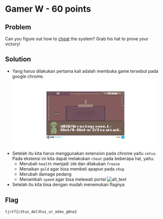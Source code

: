 # Gamer W - 60 points

## Problem
Can you figure out how to [cheat](https://gamer_w.tjctf.org/) the system? Grab his hat to prove your victory!

## Solution
- Yang harus dilakukan pertama kali adalah membuka game tersebut pada google chrome.
  ![alt_text](https://github.com/fikrihaykal/WriteUp_TJCTF2020_05311840000006_FikriHaykal/blob/master/src/GamerW1.png?raw=True)
- Setelah itu kita harus menggunakan extension pada chrome yaitu `cetus`. Pada ekstensi ini kita dapat melakukan `cheat` pada beberapa hal, yaitu:
  - Merubah `health` menjadi `100` dan dilakukan `freeze`
  - Menaikan `gold` agar bisa membeli apapun pada `shop`
  - Merubah damage pedang
  - Menambah `speed` agar bisa melewati portal
  ![alt_text](https://github.com/fikrihaykal/WriteUp_TJCTF2020_05311840000006_FikriHaykal/blob/master/src/GamerW2.jpg?raw=True)
- Setelah itu kita bisa dengan mudah menemukan flagnya

## Flag
```
tjctf{c3tus_del3tus_ur_m3ms_g0ne}
```
